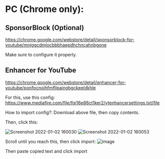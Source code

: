 # PC (Chrome only):
## SponsorBlock (Optional)
https://chrome.google.com/webstore/detail/sponsorblock-for-youtube/mnjggcdmjocbbbhaepdhchncahnbgone

Make sure to configure it properly.

## Enhancer for YouTube
https://chrome.google.com/webstore/detail/enhancer-for-youtube/ponfpcnoihfmfllpaingbgckeeldkhle

For this, use this config: https://www.mediafire.com/file/fqi16e86ct1ker2/ytenhancersettings.txt/file

How to import config?:
Download above file, then copy contents. 

Then, click this:

![Screenshot 2022-01-02 160030](https://user-images.githubusercontent.com/96969853/147873052-3b73e8c7-f8b1-4e8e-8ab6-c58c7c6d93d2.png)
![Screenshot 2022-01-02 160053](https://user-images.githubusercontent.com/96969853/147873054-f75e3bb7-e163-411b-bf47-41ac974c54e1.png)

Scroll until you reach this, then click import:
![image](https://user-images.githubusercontent.com/96969853/147873071-dadcaebd-e26a-49f9-8cd4-9bb42f034e07.png)

Then paste copied text and click import
